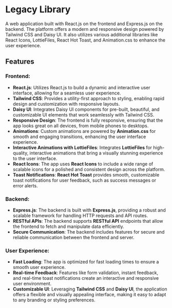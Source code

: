 # Legacy Library

A web application built with React.js on the frontend and Express.js on the backend. The platform offers a modern and responsive design powered by Tailwind CSS and Daisy UI. It also utilizes various additional libraries like React Icons, LottieFiles, React Hot Toast, and Animation.css to enhance the user experience.

## Features

### Frontend:

- **React.js**: Utilizes React.js to build a dynamic and interactive user interface, allowing for a seamless user experience.
- **Tailwind CSS**: Provides a utility-first approach to styling, enabling rapid design and customization with responsive layouts.
- **Daisy UI**: Integrates Daisy UI components for pre-built, beautiful, and customizable UI elements that work seamlessly with Tailwind CSS.
- **Responsive Design**: The frontend is fully responsive, ensuring that the app looks great on all devices, from mobile phones to desktops.
- **Animations**: Custom animations are powered by **Animation.css** for smooth and engaging transitions, enhancing the user interface experience.
- **Interactive Animations with LottieFiles**: Integrates **LottieFiles** for high-quality, interactive animations that bring a visually stunning experience to the user interface.
- **React Icons**: The app uses **React Icons** to include a wide range of scalable icons for a polished and consistent design across the platform.
- **Toast Notifications**: **React Hot Toast** provides smooth, customizable toast notifications for user feedback, such as success messages or error alerts.

### Backend:

- **Express.js**: The backend is built with **Express.js**, providing a robust and scalable framework for handling HTTP requests and API routes.
- **RESTful APIs**: The backend supports **RESTful API** endpoints that allow the frontend to fetch and manipulate data efficiently.
- **Secure Communication**: The backend includes features for secure and reliable communication between the frontend and server.

### User Experience:

- **Fast Loading**: The app is optimized for fast loading times to ensure a smooth user experience.
- **Real-time Feedback**: Features like form validation, instant feedback, and real-time toast notifications create an interactive and responsive user environment.
- **Customizable UI**: Leveraging **Tailwind CSS** and **Daisy UI**, the application offers a flexible and visually appealing interface, making it easy to adapt to any branding or styling preferences.
